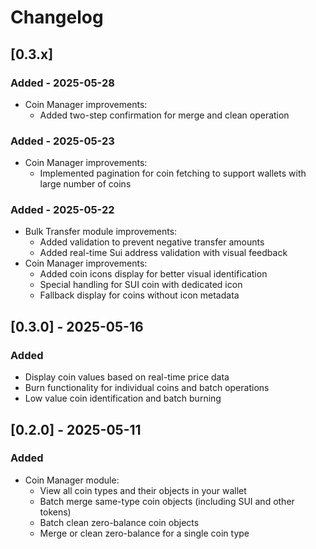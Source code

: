 # Changelog


## [0.3.x] 

### Added - 2025-05-28
- Coin Manager improvements:
  - Added two-step confirmation for merge and clean operation

### Added - 2025-05-23
- Coin Manager improvements:
  - Implemented pagination for coin fetching to support wallets with large number of coins

### Added - 2025-05-22
- Bulk Transfer module improvements:
  - Added validation to prevent negative transfer amounts
  - Added real-time Sui address validation with visual feedback
- Coin Manager improvements:
  - Added coin icons display for better visual identification
  - Special handling for SUI coin with dedicated icon
  - Fallback display for coins without icon metadata


## [0.3.0] - 2025-05-16

### Added
  - Display coin values based on real-time price data
  - Burn functionality for individual coins and batch operations
  - Low value coin identification and batch burning

## [0.2.0] - 2025-05-11

### Added
- Coin Manager module:
  - View all coin types and their objects in your wallet
  - Batch merge same-type coin objects (including SUI and other tokens)
  - Batch clean zero-balance coin objects
  - Merge or clean zero-balance for a single coin type